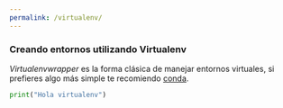 ```yaml
---
permalink: /virtualenv/
---
```


### Creando entornos utilizando Virtualenv

*Virtualenvwrapper* es la forma clásica de manejar entornos virtuales, si prefieres algo más simple te recomiendo [conda](./virtualenv/).

```python
print("Hola virtualenv")
```

